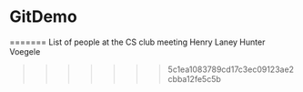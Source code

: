 # GitDemo

=======
List of people at the CS club meeting
Henry Laney
Hunter Voegele
>>>>>>> 5c1ea1083789cd17c3ec09123ae2cbba12fe5c5b
